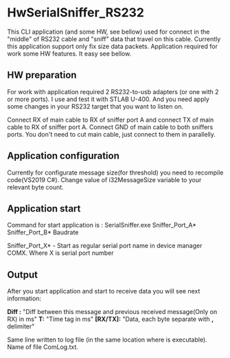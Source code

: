 # HwSerialSniffer_RS232

This CLI application (and some HW, see bellow) used for connect in the "middle" of RS232 cable and "sniff" data that travel on this cable. Currently this application support only fix size data packets.
Application required for work some HW features. It easy see bellow.

## HW preparation 

For work with application required 2 RS232-to-usb adapters (or one with 2 or more ports). I use and test it with STLAB U-400. And you need apply some changes in your RS232 target that you want to listen on. 

Connect RX of main cable to RX of sniffer port A and connect TX of main cable to RX of sniffer port A. Connect GND of main cable to both sniffers ports. You don't need to cut main cable, just connect to them in parallelly.

## Application configuration

Currently for configurate message size(for threshold) you need to recompile code(VS2019 C#). Change value of i32MessageSize variable to your relevant byte count. 

## Application start

Command for start application is : SerialSniffer.exe Sniffer_Port_A* Sniffer_Port_B* Baudrate

Sniffer_Port_X* - Start as regular serial port name in device manager COMX.  Where X is serial port number



## Output

After you start application and start to receive data you will see next information:

**Diff :** "Diff between this message and previous received message(Only on RX) in ms" **T:** "Time tag in ms" **[RX/TX]:** "Data, each byte separate with **,** delimiter"

Same line written to log file (in the same location where is executable). Name of file ComLog.txt.